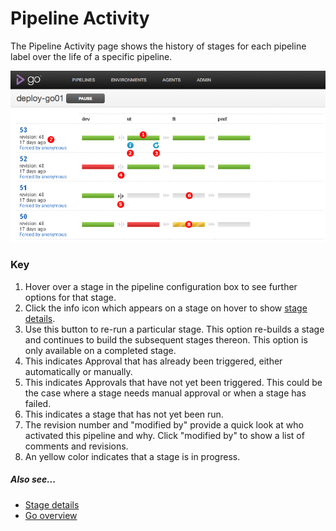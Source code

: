 # Pipeline Activity

The Pipeline Activity page shows the history of stages for each pipeline label over the life of a specific pipeline.

![Pipeline Activity Page](../resources/images/cruise/PipelineActivity.png)

### Key

1.  Hover over a stage in the pipeline configuration box to see further options for that stage.
2.  Click the info icon which appears on a stage on hover to show [stage details](../navigations/stage_details_page.html).
3.  Use this button to re-run a particular stage. This option re-builds a stage and continues to build the subsequent stages thereon. This option is only available on a completed stage.
4.  This indicates Approval that has already been triggered, either automatically or manually.
5.  This indicates Approvals that have not yet been triggered. This could be the case where a stage needs manual approval or when a stage has failed.
6.  This indicates a stage that has not yet been run.
7.  The revision number and "modified by" provide a quick look at who activated this pipeline and why. Click "modified by" to show a list of comments and revisions.
8.  An yellow color indicates that a stage is in progress.

##### Also see...

-   [Stage details](../navigations/stage_details_page.html)
-   [Go overview](../introduction/index.html)